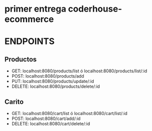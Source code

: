 # primer entrega coderhouse-ecommerce

# ENDPOINTS

## Productos  
- GET: localhost:8080/products/list ó localhost:8080/products/list/:id
- POST: localhost:8080/products/add
- PUT: localhost:8080/products/update/:id
- DELETE: localhost:8080/products/delete/:id

## Carito
- GET: localhost:8080/cart/list ó localhost:8080/cart/list/:id
- POST: localhost:8080/cart/add/:id
- DELETE: localhost:8080/cart/delete/:id


